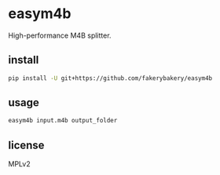 # easym4b

High-performance M4B splitter.

## install

```bash
pip install -U git+https://github.com/fakerybakery/easym4b
```

## usage

```bash
easym4b input.m4b output_folder
```

## license

MPLv2
